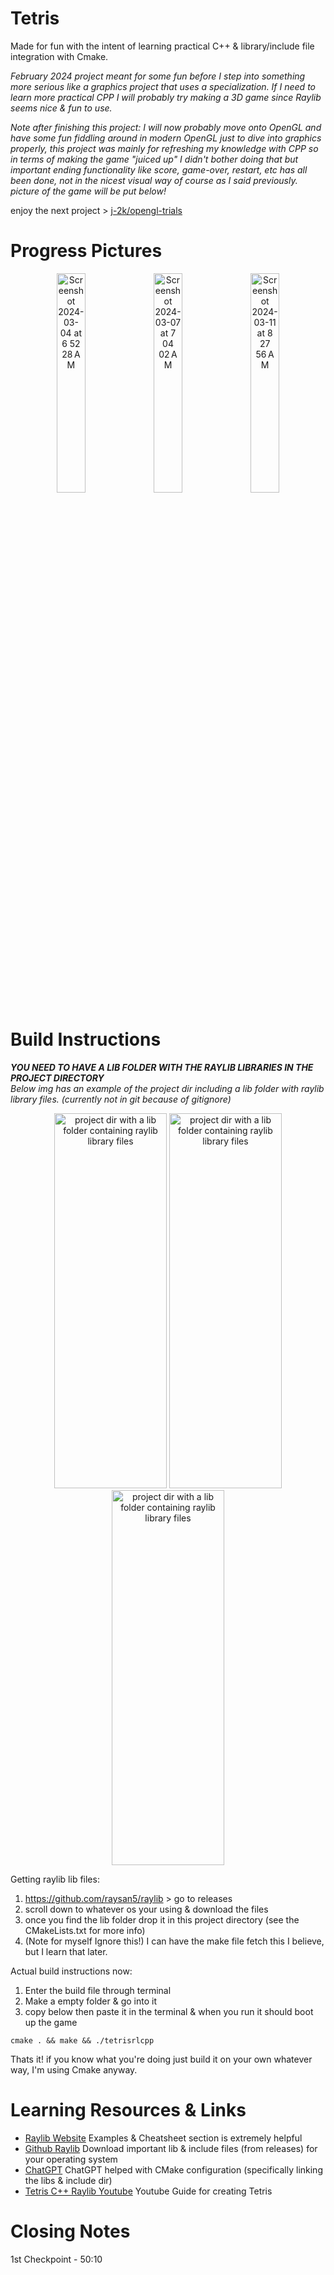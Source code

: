 # Tetris
Made for fun with the intent of learning practical C++ & library/include file integration with Cmake.  

*February 2024 project meant for some fun before I step into something more serious like a graphics project that uses a specialization. If I need to learn more practical CPP I will probably try making a 3D game since Raylib seems nice & fun to use.*  

*Note after finishing this project: I will now probably move onto OpenGL and have some fun fiddling around in modern OpenGL just to dive into graphics properly, this project was mainly for refreshing my knowledge with CPP so in terms of making the game "juiced up" I didn't bother doing that but important ending functionality like score, game-over, restart, etc has all been done, not in the nicest visual way of course as I said previously. picture of the game will be put below!*  



enjoy the next project > [j-2k/opengl-trials](https://github.com/j-2k/OpenGL_Trials_1)
# Progress Pictures
<div align="center">
<img width="30%" alt="Screenshot 2024-03-04 at 6 52 28 AM" src="https://github.com/j-2k/Tetris_RLCPP/assets/52252068/f8dd1973-f991-4cec-822b-990bfee7b3db">
<img width="30%" alt="Screenshot 2024-03-07 at 7 04 02 AM" src="https://github.com/j-2k/Tetris_RLCPP/assets/52252068/bff5c429-bfff-423c-8abc-da787d5da5bc">
<img width="30%" alt="Screenshot 2024-03-11 at 8 27 56 AM" src="https://github.com/j-2k/Tetris_RLCPP/assets/52252068/8860046c-193c-4d07-a2a8-35cdc37ec5b8">
</div>


# Build Instructions
***YOU NEED TO HAVE A LIB FOLDER WITH THE RAYLIB LIBRARIES IN THE PROJECT DIRECTORY***  
*Below img has an example of the project dir including a lib folder with raylib library files. (currently not in git because of gitignore)*  

<div align="center">
  <img alt="project dir with a lib folder containing raylib library files" 
    src="https://github.com/j-2k/Tetris_RLCPP/assets/52252068/521318e8-8ec1-44d6-869e-57b9f051523d"
    height="600" width="180">
  <img alt="project dir with a lib folder containing raylib library files" 
    src="https://github.com/j-2k/Tetris_RLCPP/assets/52252068/521318e8-8ec1-44d6-869e-57b9f051523d"
    height="600" width="180">
  <img alt="project dir with a lib folder containing raylib library files" 
    src="https://github.com/j-2k/Tetris_RLCPP/assets/52252068/521318e8-8ec1-44d6-869e-57b9f051523d"
    height="600" width="180">
</div>

Getting raylib lib files:   
1. https://github.com/raysan5/raylib > go to releases
2. scroll down to whatever os your using & download the files
3. once you find the lib folder drop it in this project directory (see the CMakeLists.txt for more info) 
4. (Note for myself Ignore this!) I can have the make file fetch this I believe, but I learn that later.

Actual build instructions now:
1. Enter the build file through terminal
2. Make a empty folder & go into it
3. copy below then paste it in the terminal & when you run it should boot up the game
```shell
cmake . && make && ./tetrisrlcpp
```
Thats it! if you know what you're doing just build it on your own whatever way, I'm using Cmake anyway.


# Learning Resources & Links
- [Raylib Website](https://www.raylib.com) Examples & Cheatsheet section is extremely helpful
- [Github Raylib](https://github.com/raysan5/raylib) Download important lib & include files (from releases) for your operating system
- [ChatGPT](https://chat.openai.com) ChatGPT helped with CMake configuration (specifically linking the libs & include dir)
- [Tetris C++ Raylib Youtube](https://www.youtube.com/watch?v=wVYKG_ch4yM) Youtube Guide for creating Tetris

# Closing Notes
1st Checkpoint - 50:10




